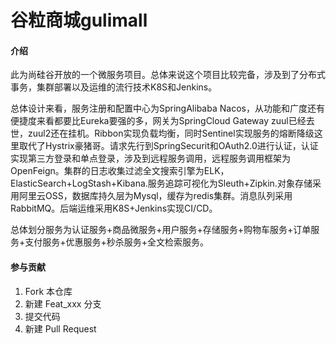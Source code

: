 # 谷粒商城gulimall

#### 介绍
此为尚硅谷开放的一个微服务项目。总体来说这个项目比较完备，涉及到了分布式事务，集群部署以及运维的流行技术K8S和Jenkins。

总体设计来看，服务注册和配置中心为SpringAlibaba Nacos，从功能和广度还有便捷度来看都要比Eureka要强的多，网关为SpringCloud Gateway zuul已经去世，zuul2还在挂机。Ribbon实现负载均衡，同时Sentinel实现服务的熔断降级这里取代了Hystrix豪猪哥。请求先行到SpringSecurit和OAuth2.0进行认证，认证实现第三方登录和单点登录，涉及到远程服务调用，远程服务调用框架为OpenFeign。集群的日志收集过滤全文搜索引擎为ELK，ElasticSearch+LogStash+Kibana.服务追踪可视化为Sleuth+Zipkin.对象存储采用阿里云OSS，数据库持久层为Mysql，缓存为redis集群。消息队列采用RabbitMQ。后端运维采用K8S+Jenkins实现CI/CD。

总体划分服务为认证服务+商品微服务+用户服务+存储服务+购物车服务+订单服务+支付服务+优惠服务+秒杀服务+全文检索服务。

#### 参与贡献

1.  Fork 本仓库
2.  新建 Feat_xxx 分支
3.  提交代码
4.  新建 Pull Request
